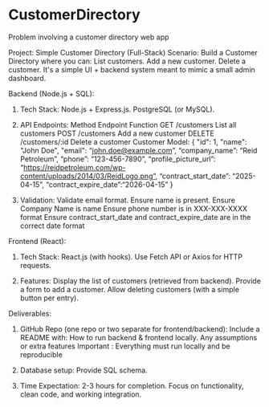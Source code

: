 # CustomerDirectory
Problem involving a customer directory web app



Project: Simple Customer Directory (Full-Stack)
Scenario:
Build a Customer Directory where you can:
List customers.
Add a new customer.
Delete a customer.
It's a simple UI + backend system meant to mimic a small admin dashboard.
 
Backend (Node.js + SQL):

1. Tech Stack:
Node.js + Express.js.
PostgreSQL (or MySQL).

2. API Endpoints:
Method
Endpoint
Function
GET
/customers
List all customers
POST
/customers
Add a new customer
DELETE
/customers/:id
Delete a customer
Customer Model:
{
"id": 1,
"name": "John Doe",
"email":  “john.doe@example.com”,
“company_name”: “Reid Petroleum”,
“phone”: “123-456-7890”,
“profile_picture_url”: “https://reidpetroleum.com/wp-content/uploads/2014/03/ReidLogo.png”,
“contract_start_date”: “2025-04-15”,
“contract_expire_date”:“2026-04-15”
}

3. Validation:
Validate email format.
Ensure name is present.
Ensure Company Name is name
Ensure phone number is in XXX-XXX-XXXX format
Ensure contract_start_date and contract_expire_date are in the correct date format
 
Frontend (React):

1. Tech Stack:
React.js (with hooks).
Use Fetch API or Axios for HTTP requests.

2. Features:
Display the list of customers (retrieved from backend).
Provide a form to add a customer.
Allow deleting customers (with a simple button per entry).
 
Deliverables:

1. GitHub Repo (one repo or two separate for frontend/backend):
Include a README with:
How to run backend & frontend locally.
Any assumptions or extra features
Important : Everything must run locally and be reproducible

2. Database setup:
Provide SQL schema.

3. Time Expectation:
2-3 hours for completion.
Focus on functionality, clean code, and working integration.
